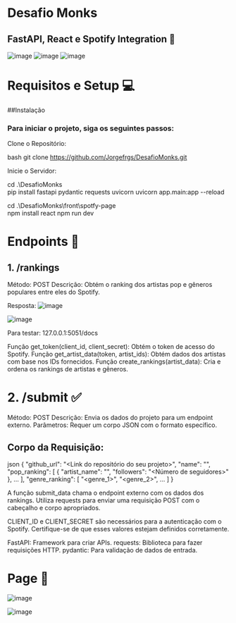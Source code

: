 # Desafio Monks 
## FastAPI, React e Spotify Integration 🎵
![image](https://github.com/user-attachments/assets/d6b9a062-19e8-4c84-b511-98c9b0eefc3f) ![image](https://github.com/user-attachments/assets/271f5f28-0dfb-4ddb-989b-0993dd74d961)  ![image](https://github.com/user-attachments/assets/042976f3-15b9-4d96-ab42-c950ae64eeb2)

# Requisitos e Setup 💻
##Instalação

### Para iniciar o projeto, siga os seguintes passos:
Clone o Repositório:

bash
git clone https://github.com/Jorgefrgs/DesafioMonks.git

Inicie o Servidor:

cd .\DesafioMonks\
pip install fastapi pydantic requests uvicorn
uvicorn app.main:app --reload

cd .\DesafioMonks\front\spotfy-page\
npm install react
npm run dev


# Endpoints 📍
## 1. /rankings
Método: POST
Descrição: Obtém o ranking dos artistas pop e gêneros populares entre eles do Spotify.

Resposta:
![image](https://github.com/user-attachments/assets/d8b2c0fb-f912-4604-a691-061034f235a5)

![image](https://github.com/user-attachments/assets/3b3e1895-f9ab-48ed-9128-1840277e1e85)

Para testar: 127.0.0.1:5051/docs

Função get_token(client_id, client_secret): Obtém o token de acesso do Spotify.
Função get_artist_data(token, artist_ids): Obtém dados dos artistas com base nos IDs fornecidos.
Função create_rankings(artist_data): Cria e ordena os rankings de artistas e gêneros.

# 2. /submit ✅
Método: POST
Descrição: Envia os dados do projeto para um endpoint externo.
Parâmetros: Requer um corpo JSON com o formato específico.

## Corpo da Requisição:

json
{
  "github_url": "<Link do repositório do seu projeto>",
  "name": "<Seu nome>",
  "pop_ranking": [
    {
      "artist_name": "<Nome do artista>",
      "followers": "<Número de seguidores>"
    },
    ...
  ],
  "genre_ranking": [
    "<genre_1>",
    "<genre_2>",
    ...
  ]
}


A função submit_data chama o endpoint externo com os dados dos rankings.
Utiliza requests para enviar uma requisição POST com o cabeçalho e corpo apropriados.

CLIENT_ID e CLIENT_SECRET são necessários para a autenticação com o Spotify. Certifique-se de que esses valores estejam definidos corretamente.

FastAPI: Framework para criar APIs.
requests: Biblioteca para fazer requisições HTTP.
pydantic: Para validação de dados de entrada.

# Page 📄
![image](https://github.com/user-attachments/assets/409989cc-e2f9-405d-a2de-de1a3402be98)

![image](https://github.com/user-attachments/assets/156f539a-b659-420f-8cb6-e08251ac37dd)

